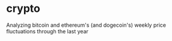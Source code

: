 # crypto
Analyzing bitcoin and ethereum's (and dogecoin's) weekly price fluctuations through the last year

